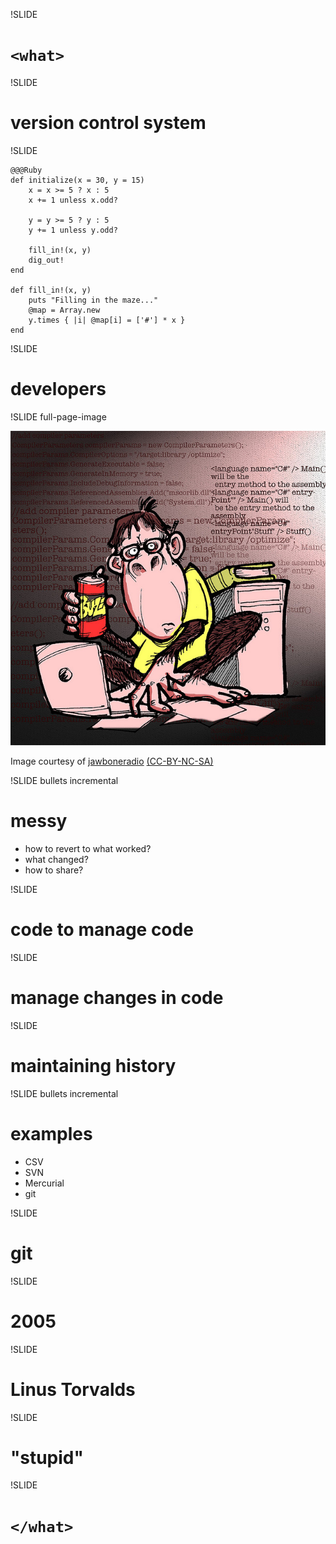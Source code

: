 !SLIDE

# `<what>` #

!SLIDE

# version control system #

!SLIDE

    @@@Ruby
    def initialize(x = 30, y = 15)
        x = x >= 5 ? x : 5
        x += 1 unless x.odd?

        y = y >= 5 ? y : 5
        y += 1 unless y.odd?

        fill_in!(x, y)
        dig_out!
    end

    def fill_in!(x, y)
        puts "Filling in the maze..."
        @map = Array.new
        y.times { |i| @map[i] = ['#'] * x }
    end

!SLIDE 

# developers #

!SLIDE full-page-image

![A code monkey](codemonkey.jpg "Code monkey needs caffiene")

<p>Image courtesy of <span xmlns:cc="http://creativecommons.org/ns#" about="http://www.flickr.com/photos/jawboneradio/128658130/"><a rel="cc:attributionURL" href="http://www.flickr.com/photos/jawboneradio/">jawboneradio</a> <a rel="license" href="http://creativecommons.org/licenses/by-nc-sa/2.0/">(CC-BY-NC-SA)</a></p>

!SLIDE bullets incremental

# messy #

 * how to revert to what worked?
 * what changed?
 * how to share?

!SLIDE

# code to manage code #

!SLIDE

# manage changes in code #

!SLIDE

# maintaining history #

!SLIDE bullets incremental

# examples #

 * CSV
 * SVN
 * Mercurial
 * git

!SLIDE

# git #

!SLIDE

# 2005 #

!SLIDE

# Linus Torvalds # 

!SLIDE

# "stupid" #

!SLIDE

# `</what>` #